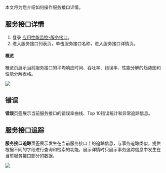 本文将为您介绍如何操作服务接口详情。

## 服务接口详情

1. 登录 [应用性能监控-服务接口](https://console.cloud.tencent.com/tapm/service-interface)。
2. 进入服务接口列表页，单击服务接口名称，进入服务接口详情页。

#### 概览

概览页展示当前服务接口的平均响应时间、吞吐率、错误率、性能分解的趋势图和性能分解表格。

![](https://main.qcloudimg.com/raw/04b3bc767a1b192452c8132c68522e04.png)

## 错误

**错误**页签展示当前服务接口的错误率曲线、Top 10错误统计和异常追踪信息。

## 服务接口追踪

**服务接口追踪**页签展示发生在当前服务接口上的追踪信息，与事务追踪类似，提供根据不同的字段进行查询和检索的功能，展示详情时只展示事务追踪信息中发生在当前服务接口部分的数据。

![](https://main.qcloudimg.com/raw/2678eb653e354116b3f7d44eefe84f77.png)
